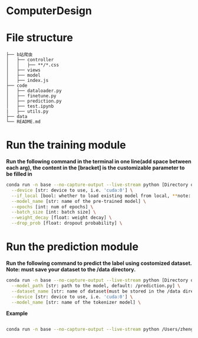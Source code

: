 # ComputerDesign

# File structure
```
├── b站爬虫
│   ├── controller
│   │   ├── **/*.css
│   ├── views
│   ├── model
│   ├── index.js
├── code
│   ├── dataloader.py
│   ├── finetune.py
│   ├── prediction.py
│   ├── test.ipynb
|   ├── utils.py
├── data
└── README.md
```

<!--Write command demonstration-->
# Run the training module
**Run the following command in the terminal in one line(add space between each arg), the content in the [bracket] is the customizable parameter to be filled in**

```bash
conda run -n base --no-capture-output --live-stream python [Directory of the finetune.py file] \
  --device [str: device to use, i.e. 'cuda:0'] \
  --if_local [bool: whether to load existing model from local, **note: the name of the existing model has to be the same with the model_name declared below**] \
  --model_name [str: name of the pre-trained model] \
  --epochs [int: num of epochs] \
  --batch_size [int: batch size] \
  --weight_decay [float: weight decay] \
  --drop_prob [float: dropout probability] \
```

# Run the prediction module
**Run the following command to predict the label using costomized dataset. Note: must save your dataset to the /data directory.**
```bash
conda run -n base --no-capture-output --live-stream python [Directory of the prediction.py file] \
  --model_path [str: path to the model, default: /prediction.py] \
  --dataset_name [str: name of dataset(must be stored in the /data directory)] \
  --device [str: device to use, i.e. 'cuda:0'] \
  --model_name [str: name of the tokenizer model] \
``` 
**Example**
```bash

conda run -n base --no-capture-output --live-stream python /Users/zhengyuan/Desktop/ComputerDesign/code/prediction.py --model_path /Users/zhengyuan/Desktop/ComputerDesign/code/model/finetuned_model.pt --dataset_name test --device cuda:0 --model_name bert-base-chinese
```